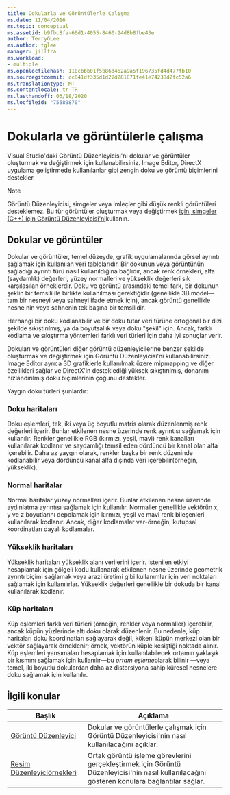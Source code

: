 ```yaml
---
title: Dokularla ve Görüntülerle Çalışma
ms.date: 11/04/2016
ms.topic: conceptual
ms.assetid: b9fbc8fa-66d1-4055-8460-24d8b8fbe43e
author: TerryGLee
ms.author: tglee
manager: jillfra
ms.workload:
- multiple
ms.openlocfilehash: 110cbbb01f5b86d462a9a5f196735fd4d477fb10
ms.sourcegitcommit: cc841df335d1d22d281871fe41e74238d2fc52a6
ms.translationtype: MT
ms.contentlocale: tr-TR
ms.lasthandoff: 03/18/2020
ms.locfileid: "75589870"
---
```

# <a name="work-with-textures-and-images"></a>Dokularla ve görüntülerle çalışma

Visual Studio'daki Görüntü Düzenleyicisi'ni dokular ve görüntüler oluşturmak ve değiştirmek için kullanabilirsiniz. Image Editor, DirectX uygulama geliştirmede kullanılanlar gibi zengin doku ve görüntü biçimlerini destekler.

> [!NOTE]
> Görüntü Düzenleyicisi, simgeler veya imleçler gibi düşük renkli görüntüleri desteklemez. Bu tür görüntüler oluşturmak veya değiştirmek [için, simgeler (C++) için Görüntü Düzenleyicisi'ni](/cpp/windows/image-editor-for-icons)kullanın.

## <a name="textures-and-images"></a>Dokular ve görüntüler

Dokular ve görüntüler, temel düzeyde, grafik uygulamalarında görsel ayrıntı sağlamak için kullanılan veri tablolarıdır. Bir dokunun veya görüntünün sağladığı ayrıntı türü nasıl kullanıldığına bağlıdır, ancak renk örnekleri, alfa (saydamlık) değerleri, yüzey normalleri ve yükseklik değerleri sık karşılaşılan örneklerdir. Doku ve görüntü arasındaki temel fark, bir dokunun şeklin bir temsili ile birlikte kullanılması gerektiğidir (genellikle 3B model— tam bir nesneyi veya sahneyi ifade etmek için), ancak görüntü genellikle nesne nin veya sahnenin tek başına bir temsilidir.

Herhangi bir doku kodlanabilir ve bir doku tutar veri türüne ortogonal bir dizi şekilde sıkıştırılmış, ya da boyutsallık veya doku "şekil" için. Ancak, farklı kodlama ve sıkıştırma yöntemleri farklı veri türleri için daha iyi sonuçlar verir.

Dokuları ve görüntüleri diğer görüntü düzenleyicilerine benzer şekilde oluşturmak ve değiştirmek için Görüntü Düzenleyicisi'ni kullanabilirsiniz. Image Editor ayrıca 3D grafiklerle kullanılmak üzere mipmapping ve diğer özellikleri sağlar ve DirectX'in desteklediği yüksek sıkıştırılmış, donanım hızlandırılmış doku biçimlerinin çoğunu destekler.

Yaygın doku türleri şunlardır:

### <a name="texture-maps"></a>Doku haritaları

Doku eşlemleri, tek, iki veya üç boyutlu matris olarak düzenlenmiş renk değerleri içerir. Bunlar etkilenen nesne üzerinde renk ayrıntısı sağlamak için kullanılır. Renkler genellikle RGB (kırmızı, yeşil, mavi) renk kanalları kullanılarak kodlanır ve saydamlığı temsil eden dördüncü bir kanal olan alfa içerebilir. Daha az yaygın olarak, renkler başka bir renk düzeninde kodlanabilir veya dördüncü kanal alfa dışında veri içerebilir(örneğin, yükseklik).

### <a name="normal-maps"></a>Normal haritalar

Normal haritalar yüzey normalleri içerir. Bunlar etkilenen nesne üzerinde aydınlatma ayrıntısı sağlamak için kullanılır. Normaller genellikle vektörün x, y ve z boyutlarını depolamak için kırmızı, yeşil ve mavi renk bileşenleri kullanılarak kodlanır. Ancak, diğer kodlamalar var-örneğin, kutupsal koordinatları dayalı kodlamalar.

### <a name="height-maps"></a>Yükseklik haritaları

Yükseklik haritaları yükseklik alanı verilerini içerir. İstenilen etkiyi hesaplamak için gölgeli kodu kullanarak etkilenen nesne üzerinde geometrik ayrıntı biçimi sağlamak veya arazi üretimi gibi kullanımlar için veri noktaları sağlamak için kullanılırlar. Yükseklik değerleri genellikle bir dokuda bir kanal kullanılarak kodlanır.

### <a name="cube-maps"></a>Küp haritaları

Küp eşlemleri farklı veri türleri (örneğin, renkler veya normaller) içerebilir, ancak küpün yüzlerinde altı doku olarak düzenlenir. Bu nedenle, küp haritaları doku koordinatları sağlayarak değil, kökeni küpün merkezi olan bir vektör sağlayarak örneklenir; örnek, vektörün küple kesiştiği noktada alınır. Küp eşlemleri yansımaları hesaplamak için kullanılabilecek ortamın yaklaşık bir kısmını sağlamak için kullanılır—bu *ortam eşleme*olarak bilinir —veya temel, iki boyutlu dokulardan daha az distorsiyona sahip küresel nesnelere doku sağlamak için kullanılır.

## <a name="related-topics"></a>İlgili konular

|Başlık|Açıklama|
|-----------|-----------------|
|[Görüntü Düzenleyici](../designers/image-editor.md)|Dokular ve görüntülerle çalışmak için Görüntü Düzenleyicisi'nin nasıl kullanılacağını açıklar.|
|[Resim Düzenleyiciörnekleri](../designers/how-to-create-a-basic-texture.md)|Ortak görüntü işleme görevlerini gerçekleştirmek için Görüntü Düzenleyicisi'nin nasıl kullanılacağını gösteren konulara bağlantılar sağlar.|
